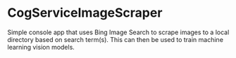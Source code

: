 # CogServiceImageScraper
Simple console app that uses Bing Image Search to scrape images to a local directory based on search term(s). This can then be used to train machine learning vision models.
